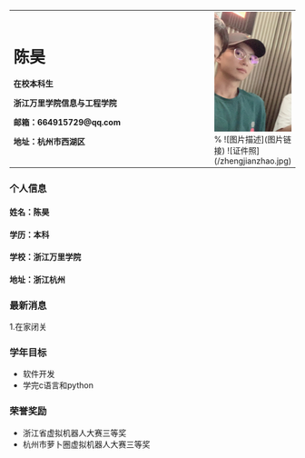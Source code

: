 <table border="0">
  <tr>
    <td width="100%">
      <h1>陈昊</h1>
      <p><b>在校本科生</b></p>
      <p><b>浙江万里学院信息与工程学院</b></p>
      <p><b>邮箱：664915729@qq.com</b></p>
      <p><b>地址：杭州市西湖区</b></p>
    </td>
    <td width="25%">
      <img src="/zhengjianzhao.jpg" width="100%">      % ![图片描述](图片链接)
![证件照](/zhengjianzhao.jpg)
    </td>
  </tr>
</table>



### 个人信息
#### 姓名：陈昊
#### 学历：本科
#### 学校：浙江万里学院
#### 地址：浙江杭州

### 最新消息
1.在家闭关

### 学年目标
- 软件开发
- 学完c语言和python

### 荣誉奖励
- 浙江省虚拟机器人大赛三等奖
- 杭州市萝卜圈虚拟机器人大赛三等奖
